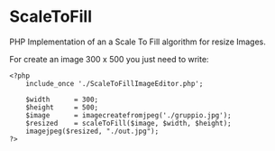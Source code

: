 # ScaleToFill

PHP Implementation of an a Scale To Fill algorithm for resize Images.

For create an image 300 x 500 you just need to write:

```
<?php
	include_once './ScaleToFillImageEditor.php';

	$width      = 300;
	$height     = 500;
	$image      = imagecreatefromjpeg('./gruppio.jpg');
	$resized    = scaleToFill($image, $width, $height);
	imagejpeg($resized, "./out.jpg");
?>

```



